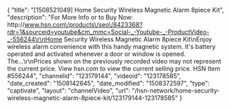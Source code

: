 {
    "title": "[1508521049] Home Security Wireless Magnetic Alarm 8piece Kit",
    "description": "For More Info or to Buy Now: http:\/\/www.hsn.com\/products\/seo\/8423368?rdr=1&sourceid=youtube&cm_mmc=Social-_-Youtube-_-ProductVideo-_-556244\r\nHome Security Wireless Magnetic Alarm 8piece Kit\nEnjoy wireless alarm convenience with this handy magnetic system. It's battery operated and activated whenever a door or window is opened. The...\r\nPrices shown on the previously recorded video may not represent the current price.  View hsn.com to view the current selling price. HSN Item #556244",
    "channelid": "123179144",
    "videoid": "123178585",
    "date_created": "1508142645",
    "date_modified": "1508372597",
    "type": "captivate",
    "layout": "channelVideo",
    "url": "\/hsn-network\/home-security-wireless-magnetic-alarm-8piece-kit\/123179144-123178585"
}
